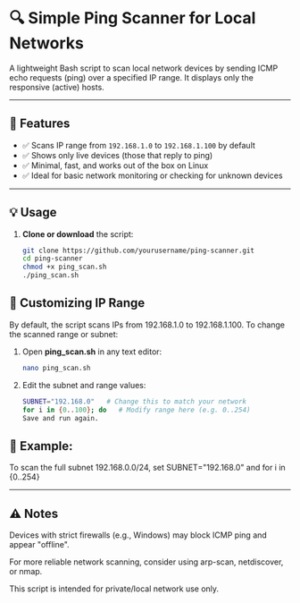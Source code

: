 # 🔍 Simple Ping Scanner for Local Networks

A lightweight Bash script to scan local network devices by sending ICMP echo requests (ping) over a specified IP range. It displays only the responsive (active) hosts.

---

## 🚀 Features

- ✅ Scans IP range from `192.168.1.0` to `192.168.1.100` by default
- ✅ Shows only live devices (those that reply to ping)
- ✅ Minimal, fast, and works out of the box on Linux
- ✅ Ideal for basic network monitoring or checking for unknown devices

---

## 💡 Usage

1. **Clone or download** the script:
   ```bash
   git clone https://github.com/yourusername/ping-scanner.git
   cd ping-scanner
   chmod +x ping_scan.sh
   ./ping_scan.sh

## 🔧 Customizing IP Range
By default, the script scans IPs from 192.168.1.0 to 192.168.1.100.
To change the scanned range or subnet:

1. Open **ping_scan.sh** in any text editor:
   ```bash
   nano ping_scan.sh

2. Edit the subnet and range values:
   ```bash
   SUBNET="192.168.0"   # Change this to match your network
   for i in {0..100}; do   # Modify range here (e.g. 0..254)
   Save and run again.

## 💬 Example:
 To scan the full subnet 192.168.0.0/24, set SUBNET="192.168.0" and for i in {0..254}

---

## ⚠️ Notes
Devices with strict firewalls (e.g., Windows) may block ICMP ping and appear "offline".

For more reliable network scanning, consider using arp-scan, netdiscover, or nmap.

This script is intended for private/local network use only.


